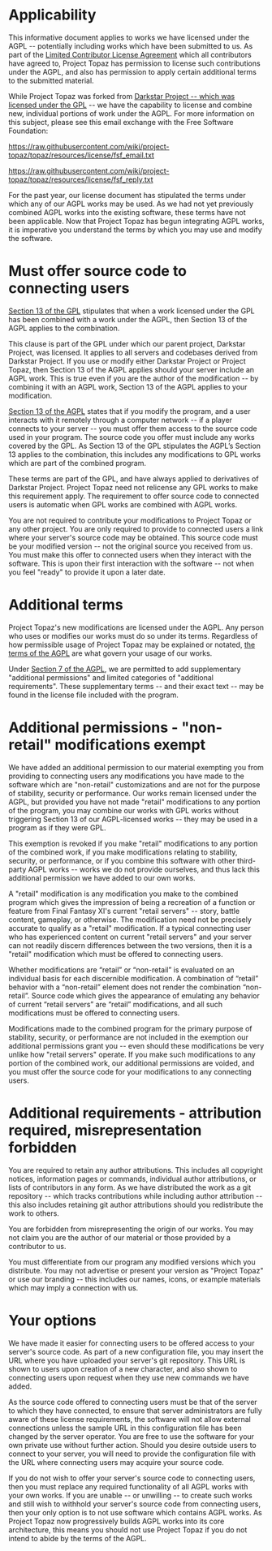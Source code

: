 # Applicability
This informative document applies to works we have licensed under the AGPL -- potentially including works which have been submitted to us. As part of the [Limited Contributor License Agreement](https://github.com/project-topaz/topaz/blob/release/CONTRIBUTOR_AGREEMENT.md) which all contributors have agreed to, Project Topaz has permission to license such contributions under the AGPL, and also has permission to apply certain additional terms to the submitted material.

While Project Topaz was forked from [Darkstar Project -- which was licensed under the GPL](https://github.com/DarkstarProject/darkstar/blob/master/LICENSE) -- we have the capability to license and combine new, individual portions of work under the AGPL. For more information on this subject, please see this email exchange with the Free Software Foundation:

<https://raw.githubusercontent.com/wiki/project-topaz/topaz/resources/license/fsf_email.txt>

<https://raw.githubusercontent.com/wiki/project-topaz/topaz/resources/license/fsf_reply.txt>

For the past year, our license document has stipulated the terms under which any of our AGPL works may be used. As we had not yet previously combined AGPL works into the existing software, these terms have not been applicable. Now that Project Topaz has begun integrating AGPL works, it is imperative you understand the terms by which you may use and modify the software.

# Must offer source code to connecting users
[Section 13 of the GPL](https://github.com/project-topaz/topaz/blob/release/GPL3#L552-L561) stipulates that when a work licensed under the GPL has been combined with a work under the AGPL, then Section 13 of the AGPL applies to the combination.

This clause is part of the GPL under which our parent project, Darkstar Project, was licensed. It applies to all servers and codebases derived from Darkstar Project. If you use or modify either Darkstar Project or Project Topaz, then Section 13 of the AGPL applies should your server include an AGPL work. This is true even if you are the author of the modification -- by combining it with an AGPL work, Section 13 of the AGPL applies to your modification.

[Section 13 of the AGPL](https://github.com/project-topaz/topaz/blob/release/AGPL3#L540-L559) states that if you modify the program, and a user interacts with it remotely through a computer network -- if a player connects to your server -- you must offer them access to the source code used in your program. The source code you offer must include any works covered by the GPL. As Section 13 of the GPL stipulates the AGPL’s Section 13 applies to the combination, this includes any modifications to GPL works which are part of the combined program.

These terms are part of the GPL, and have always applied to derivatives of Darkstar Project. Project Topaz need not relicense any GPL works to make this requirement apply. The requirement to offer source code to connected users is automatic when GPL works are combined with AGPL works.

You are not required to contribute your modifications to Project Topaz or any other project. You are only required to provide to connected users a link where your server's source code may be obtained. This source code must be your modified version -- not the original source you received from us. You must make this offer to connected users when they interact with the software. This is upon their first interaction with the software -- not when you feel "ready" to provide it upon a later date.


# Additional terms
Project Topaz's new modifications are licensed under the AGPL. Any person who uses or modifies our works must do so under its terms. Regardless of how permissible usage of Project Topaz may be explained or notated, [the terms of the AGPL](https://github.com/project-topaz/topaz/blob/release/AGPL3) are what govern your usage of our works.

Under [Section 7 of the AGPL](https://github.com/project-topaz/topaz/blob/release/AGPL3#L331-L351), we are permitted to add supplementary "additional permissions" and limited categories of "additional requirements". These supplementary terms -- and their exact text -- may be found in the license file included with the program.

# Additional permissions - "non-retail" modifications exempt
We have added an additional permission to our material exempting you from providing to connecting users any modifications you have made to the software which are "non-retail" customizations and are not for the purpose of stability, security or performance. Our works remain licensed under the AGPL, but provided you have not made "retail" modifications to any portion of the program, you may combine our works with GPL works without triggering Section 13 of our AGPL-licensed works -- they may be used in a program as if they were GPL.

This exemption is revoked if you make "retail" modifications to any portion of the combined work, if you make modifications relating to stability, security, or performance, or if you combine this software with other third-party AGPL works -- works we do not provide ourselves, and thus lack this additional permission we have added to our own works.

A "retail" modification is any modification you make to the combined program which gives the impression of being a recreation of a function or feature from Final Fantasy XI's current "retail servers" -- story, battle content, gameplay, or otherwise. The modification need not be precisely accurate to qualify as a "retail" modification. If a typical connecting user who has experienced content on current "retail servers" and your server can not readily discern differences between the two versions, then it is a "retail" modification which must be offered to connecting users.

Whether modifications are “retail” or “non-retail” is evaluated on an individual basis for each discernible modification. A combination of “retail” behavior with a “non-retail” element does not render the combination “non-retail”. Source code which gives the appearance of emulating any behavior of current “retail servers” are “retail” modifications, and all such modifications must be offered to connecting users.

Modifications made to the combined program for the primary purpose of stability, security, or performance are not included in the exemption our additional permissions grant you -- even should these modifications be very unlike how "retail servers" operate. If you make such modifications to any portion of the combined work, our additional permissions are voided, and you must offer the source code for your modifications to any connecting users.

# Additional requirements - attribution required, misrepresentation forbidden
You are required to retain any author attributions. This includes all copyright notices, information pages or commands, individual author attributions, or lists of contributors in any form. As we have distributed the work as a git repository -- which tracks contributions while including author attribution -- this also includes retaining git author attributions should you redistribute the work to others.

You are forbidden from misrepresenting the origin of our works. You may not claim you are the author of our material or those provided by a contributor to us.

You must differentiate from our program any modified versions which you distribute. You may not advertise or present your version as "Project Topaz" or use our branding -- this includes our names, icons, or example materials which may imply a connection with us.

# Your options
We have made it easier for connecting users to be offered access to your server's source code. As part of a new configuration file, you may insert the URL where you have uploaded your server's git repository. This URL is shown to users upon creation of a new character, and also shown to connecting users upon request when they use new commands we have added.

As the source code offered to connecting users must be that of the server to which they have connected, to ensure that server administrators are fully aware of these license requirements, the software will not allow external connections unless the sample URL in this configuration file has been changed by the server operator. You are free to use the software for your own private use without further action. Should you desire outside users to connect to your server, you will need to provide the configuration file with the URL where connecting users may acquire your source code.

If you do not wish to offer your server's source code to connecting users, then you must replace any required functionality of all AGPL works with your own works. If you are unable -- or unwilling -- to create such works and still wish to withhold your server's source code from connecting users, then your only option is to not use software which contains AGPL works. As Project Topaz now progressively builds AGPL works into its core architecture, this means you should not use Project Topaz if you do not intend to abide by the terms of the AGPL.